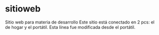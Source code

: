 # sitioweb
Sitio web para materia de desarrollo
Este sitio está conectado en 2 pcs: el de hogar y el portátil.
Esta línea fue modificada desde el portátil.